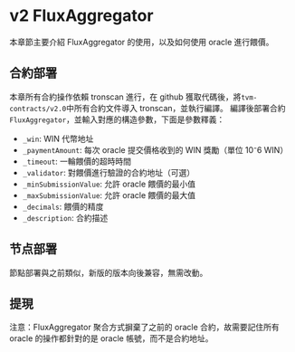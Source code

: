 # v2 FluxAggregator

本章節主要介紹 FluxAggregator 的使用，以及如何使用 oracle 進行餵價。

## 合約部署

本章所有合約操作依賴 tronscan 進行，在 github 獲取代碼後，將`tvm-contracts/v2.0`中所有合約文件導入 tronscan，並執行編譯。
編譯後部署合約`FluxAggregator`，並輸入對應的構造參數，下面是參數釋義：

- `_win`: WIN 代幣地址
- `_paymentAmount`: 每次 oracle 提交價格收到的 WIN 獎勵（單位 10⁻6 WIN）
- `_timeout`: 一輪餵價的超時時間
- `_validator`: 對餵價進行驗證的合約地址（可選）
- `_minSubmissionValue`: 允許 oracle 餵價的最小值
- `_maxSubmissionValue`: 允許 oracle 餵價的最大值
- `_decimals`: 餵價的精度
- `_description`: 合約描述

## 节点部署

節點部署與之前類似，新版的版本向後兼容，無需改動。

## 提現

注意：FluxAggregator 聚合方式摒棄了之前的 oracle 合約，故需要記住所有 oracle 的操作都針對的是 oracle 帳號，而不是合約地址。